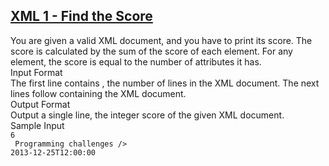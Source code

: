 ## **[XML 1 - Find the Score](https://www.hackerrank.com/challenges/xml-1-find-the-score)** 
You are given a valid XML document, and you have to print its score. The score is calculated by the sum of the score of each element. For any element, the score is equal to the number of attributes it has.<br>Input Format<br>The first line contains , the number of lines in the XML document.
The next lines follow containing the XML document.<br>Output Format<br>Output a single line, the integer score of the given XML document.<br>Sample Input<br><code>6
<feed xml:lang='en'>
    <title>HackerRank</title>
     Programming challenges
       />
    2013-12-25T12:00:00</code><br><br><code></code><br><br><br><br><br><br>